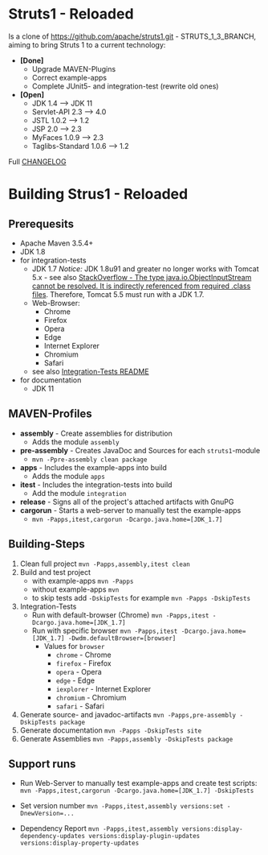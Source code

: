 # Struts1 - Reloaded

Is a clone of <https://github.com/apache/struts1.git> - STRUTS_1_3_BRANCH, aiming to bring Struts 1 to a current technology:

 * **[Done]**
    * Upgrade MAVEN-Plugins
    * Correct example-apps
    * Complete JUnit5- and integration-test (rewrite old ones)
 * **[Open]**
    * JDK 1.4 --> JDK 11
    * Servlet-API 2.3 --> 4.0
    * JSTL 1.0.2 --> 1.2
    * JSP 2.0 --> 2.3
    * MyFaces 1.0.9 --> 2.3
    * Taglibs-Standard 1.0.6 --> 1.2

Full [CHANGELOG](CHANGELOG.md)

# Building Strus1 - Reloaded

## Prerequesits

* Apache Maven 3.5.4\+
* JDK 1.8
* for integration-tests
    * JDK 1.7
        *Notice:*
        JDK 1.8u91 and greater no longer works with Tomcat 5.x - see also [StackOverflow - The type java.io.ObjectInputStream cannot be resolved. It is indirectly referenced from required .class files](https://stackoverflow.com/questions/36963248/the-type-java-io-objectinputstream-cannot-be-resolved-it-is-indirectly-referenc/38444118).
        Therefore, Tomcat 5.5 must run with a JDK 1.7.
    * Web-Browser:
       * Chrome
       * Firefox
       * Opera
       * Edge
       * Internet Explorer
       * Chromium
       * Safari
    * see also [Integration-Tests README](integration/apps-it-selenium/README.md)
* for documentation
    * JDK 11

## MAVEN-Profiles

 * **assembly** - Create assemblies for distribution
     * Adds the module `assembly`
 * **pre-assembly** - Creates JavaDoc and Sources for each `struts1`-module
     * `mvn -Ppre-assembly clean package`
 * **apps** - Includes the example-apps into build
     * Adds the module `apps`
 * **itest** - Includes the integration-tests into build
     * Add the module `integration`
 * **release** - Signs all of the project's attached artifacts with GnuPG
 * **cargorun** - Starts a web-server to manually test the example-apps
    * `mvn -Papps,itest,cargorun -Dcargo.java.home=[JDK_1.7]`

## Building-Steps

1. Clean full project
    `mvn -Papps,assembly,itest clean`
2. Build and test project
    * with example-apps
        `mvn -Papps`
    * without example-apps
        `mvn`
    * to skip tests
        add `-DskipTests` for example `mvn -Papps -DskipTests`
3. Integration-Tests
    * Run with default-browser (Chrome)
        `mvn -Papps,itest -Dcargo.java.home=[JDK_1.7]`
    * Run with specific browser
        `mvn -Papps,itest -Dcargo.java.home=[JDK_1.7] -Dwdm.defaultBrowser=[browser]`
        * Values for `browser`
           * `chrome` - Chrome
           * `firefox` - Firefox
           * `opera` - Opera
           * `edge` - Edge
           * `iexplorer` - Internet Explorer
           * `chromium` - Chromium
           * `safari` - Safari
4. Generate source- and javadoc-artifacts
    `mvn -Papps,pre-assembly -DskipTests package`
5. Generate documentation
    `mvn -Papps -DskipTests site`
6. Generate Assemblies
    `mvn -Papps,assembly -DskipTests package`

## Support runs

* Run Web-Server to manually test example-apps and create test scripts:
    `mvn -Papps,itest,cargorun -Dcargo.java.home=[JDK_1.7] -DskipTests`

* Set version number
    `mvn -Papps,itest,assembly versions:set -DnewVersion=...`

* Dependency Report
    `mvn -Papps,itest,assembly versions:display-dependency-updates versions:display-plugin-updates versions:display-property-updates`